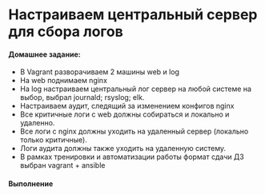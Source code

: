 # Настраиваем центральный сервер для сбора логов

#### Домашнее задание:    
- В Vagrant разворачиваем 2 машины web и log
- На web поднимаем nginx
- На log настраиваем центральный лог сервер на любой системе на выбор, выбрал journald; rsyslog; elk.
- Настраиваем аудит, следящий за изменением конфигов nginx
- Все критичные логи с web должны собираться и локально и удаленно.
- Все логи с nginx должны уходить на удаленный сервер (локально только критичные).
- Логи аудита должны также уходить на удаленную систему.
- В рамках тренировки и автоматизации работы формат сдачи ДЗ выбран vagrant + ansible
#### Выполнение





